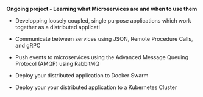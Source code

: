  **Ongoing project - Learning what Microservices are and when to use them**

* Developping loosely coupled, single purpose applications which work together as a distributed applicati

* Communicate between services using JSON, Remote Procedure Calls, and gRPC

* Push events to microservices using the Advanced Message Queuing Protocol (AMQP) using RabbitMQ

* Deploy your distributed application to Docker Swarm

* Deploy your your distributed application to a Kubernetes Cluster

